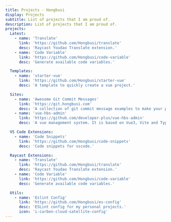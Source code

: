 ```yaml
---
title: Projects - Hongbusi
display: Projects
subtitle: List of projects that I am proud of.
description: List of projects that I am proud of.
projects:
  Latest:
    - name: 'Translate'
      link: 'https://github.com/Hongbusi/translate'
      desc: 'Raycast Youdao Translate extension.'
    - name: 'Code Variable'
      link: 'https://github.com/Hongbusi/code-variable'
      desc: 'Generate available code variables.'

  Templates:
    - name: 'starter-vue'
      link: 'https://github.com/Hongbusi/starter-vue'
      desc: 'A template to quickly create a vue project.' 

  Sites:
    - name: 'Awesome Git Commit Messages'
      link: 'https://git.hongbusi.com'
      desc: 'A collection of git commit message examples to make your project commit history more readable.'
    - name: 'vue-hbs-admin'
      link: 'https://github.com/developer-plus/vue-hbs-admin'
      desc: 'A vue management system. It is based on Vue3, Vite and TypeScript.'

  VS Code Extensions:
    - name: 'Code Snippets'
      link: 'https://github.com/Hongbusi/code-snippets'
      desc: 'Code snippets for vscode.'

  Raycast Extensions:
    - name: 'Translate'
      link: 'https://github.com/Hongbusi/translate'
      desc: 'Raycast Youdao Translate extension.'
    - name: 'Code Variable'
      link: 'https://github.com/Hongbusi/code-variable'
      desc: 'Generate available code variables.'

  Utils:
    - name: 'Eslint Config'
      link: 'https://github.com/Hongbusi/es-config'
      desc: 'ESLint config for my personal projects.'
      icon: 'i-carbon-cloud-satellite-config'
---
```


<ListProjects :projects="frontmatter.projects"/>

<StarsRanking/>
